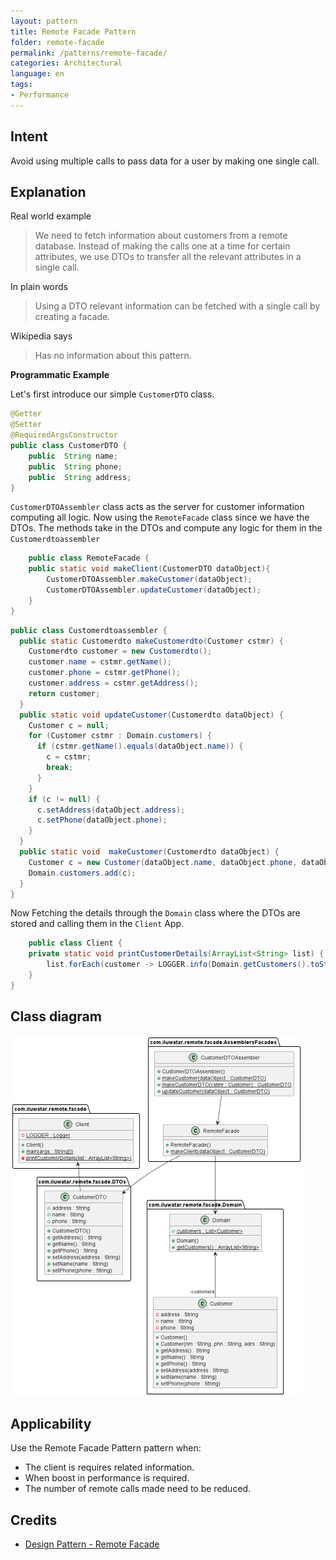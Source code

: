```yaml
---
layout: pattern
title: Remote Facade Pattern
folder: remote-facade
permalink: /patterns/remote-facade/
categories: Architectural
language: en
tags:
- Performance
---
```


## Intent

Avoid using multiple calls to pass data for a user by making one single call.

## Explanation

Real world example

> We need to fetch information about customers from a remote database. Instead of making the
> calls one at a time for certain attributes, we use DTOs to transfer all the relevant attributes in a single call.

In plain words

> Using a DTO relevant information can be fetched with a single call by creating a facade.

Wikipedia says

> Has no information about this pattern.

**Programmatic Example**

Let's first introduce our simple `CustomerDTO` class.

```java
@Getter
@Setter
@RequiredArgsConstructor
public class CustomerDTO {
    public  String name;
    public  String phone;
    public  String address;
}
```

`CustomerDTOAssembler` class acts as the server for customer information computing all logic.
Now using the `RemoteFacade` class since we have the DTOs. The methods take in the DTOs and compute any logic for them in the `Customerdtoassembler`

```java
    public class RemoteFacade {
    public static void makeClient(CustomerDTO dataObject){
        CustomerDTOAssembler.makeCustomer(dataObject);
        CustomerDTOAssembler.updateCustomer(dataObject);
    }
}
```
```java
public class Customerdtoassembler {
  public static Customerdto makeCustomerdto(Customer cstmr) {
    Customerdto customer = new Customerdto();
    customer.name = cstmr.getName();
    customer.phone = cstmr.getPhone();
    customer.address = cstmr.getAddress();
    return customer;
  }
  public static void updateCustomer(Customerdto dataObject) {
    Customer c = null;
    for (Customer cstmr : Domain.customers) {
      if (cstmr.getName().equals(dataObject.name)) {
        c = cstmr;
        break;
      }
    }
    if (c != null) {
      c.setAddress(dataObject.address);
      c.setPhone(dataObject.phone);
    }
  }
  public static void  makeCustomer(Customerdto dataObject) {
    Customer c = new Customer(dataObject.name, dataObject.phone, dataObject.address);
    Domain.customers.add(c);
  }
}

```
Now Fetching the details through the `Domain` class where the DTOs are stored and calling them in the `Client` App.
```java
    public class Client {
    private static void printCustomerDetails(ArrayList<String> list) {
        list.forEach(customer -> LOGGER.info(Domain.getCustomers().toString()));
    }
}
```

## Class diagram
![alt text](./etc/remote-facade.urm.png "Remote-facade")
## Applicability

Use the Remote Facade Pattern pattern when:

* The client is requires related information.
* When boost in performance is required.
* The number of remote calls made need to be reduced.

## Credits

* [Design Pattern - Remote Facade](https://martinfowler.com/eaaCatalog/remoteFacade.html)
